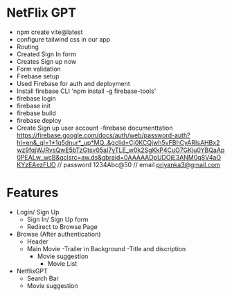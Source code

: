 # NetFlix GPT

- npm create vite@latest
- configure tailwind css in our app
- Routing
- Created Sign In form
- Creates Sign up now
- Form validation
- Firebase setup
- Used Firebase for auth and deployment
- Install firebase CLI 'npm install -g firebase-tools'
- firebase login
- firebase init
- firebase build
- firebase deploy
- Create Sign up user account
  -firebase documenttation https://firebase.google.com/docs/auth/web/password-auth?hl=en&_gl=1*1q5dnur*_up*MQ..&gclid=Cj0KCQjwh5vFBhCyARIsAHBx2wz9fqjWJRvsQwE5bTzGtsv05aI7yTLE_w0k2SgKkP4CuO7GKju0YBQaAp0PEALw_wcB&gclsrc=aw.ds&gbraid=0AAAAADpUDOjE3ANM0q8V4aOKYzEAezFUO
  // password 1234Abc@50
  // email priyanka3@gmail.com

# Features

- Login/ Sign Up
  - Sign In/ Sign Up form
  - Redirect to Browse Page
- Browse (After authentication)
  - Header
  - Main Movie
    -Trailer in Background
    -Title and discription
    - Movie suggestion
      - Movie List
- NetflixGPT
  - Search Bar
  - Movie suggestion
